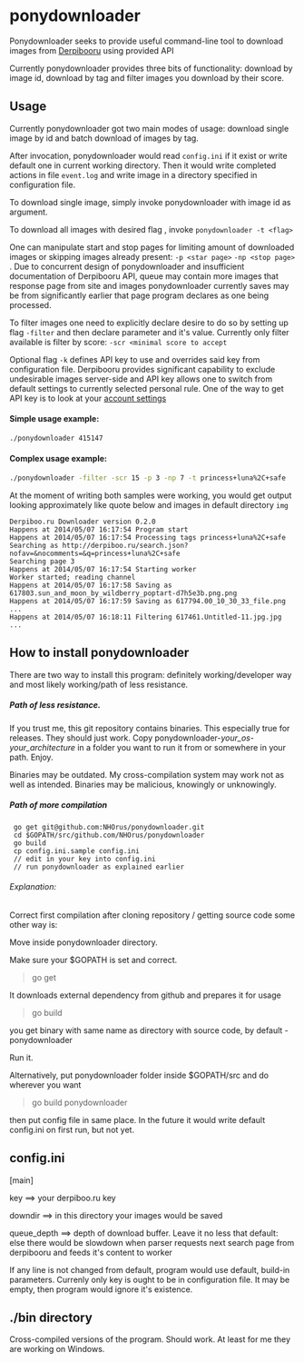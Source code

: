 ponydownloader
==============

Ponydownloader seeks to provide useful command-line tool to download images from [Derpibooru](http://derpiboo.ru) using provided API

Currently ponydownloader provides three bits of functionality: download by image id, download by tag and filter images you download by their score.

Usage
-----

Currently ponydownloader got two main modes of usage: download single image by id and batch download of images by tag.

After invocation, ponydownloader would read `config.ini` if it exist or write default one in current working directory. Then it would write completed actions in file `event.log` and write image in a directory specified in configuration file.

To download single image, simply invoke ponydownloader with image id as argument.

To download all images with desired flag , invoke `ponydownloader -t <flag>`

One can manipulate start and stop pages for limiting amount of downloaded images or skipping images already present: `-p <star page>` `-np <stop page>` . Due to concurrent design of ponydownloader and insufficient documentation of Derpibooru API, queue may contain more images that response page from site and images ponydownloader currently saves may be from significantly earlier that page program declares as one being processed.

To filter images one need to explicitly declare desire to do so by setting up flag `-filter` and then declare parameter and it's value.
Currently only filter available is filter by score: `-scr <minimal score to accept`

Optional flag `-k` defines API key to use and overrides said key from configuration file. Derpibooru provides significant capability to exclude undesirable images server-side and API key allows one to switch from default settings to currently selected personal rule. One of the way to get API key is to look at your [account settings](https://derpiboo.ru/users/edit)

#### Simple usage example:
```bash
./ponydownloader 415147
```

#### Complex usage example:
```bash
./ponydownloader -filter -scr 15 -p 3 -np 7 -t princess+luna%2C+safe
```
At the moment of writing both samples were working, you would get output looking approximately like quote below and images in default directory `img`

```
Derpiboo.ru Downloader version 0.2.0
Happens at 2014/05/07 16:17:54 Program start
Happens at 2014/05/07 16:17:54 Processing tags princess+luna%2C+safe
Searching as http://derpiboo.ru/search.json?nofav=&nocomments=&q=princess+luna%2C+safe
Searching page 3
Happens at 2014/05/07 16:17:54 Starting worker
Worker started; reading channel
Happens at 2014/05/07 16:17:58 Saving as 617803.sun_and_moon_by_wildberry_poptart-d7h5e3b.png.png
Happens at 2014/05/07 16:17:59 Saving as 617794.00_10_30_33_file.png
...
Happens at 2014/05/07 16:18:11 Filtering 617461.Untitled-11.jpg.jpg
...
```

## How to install ponydownloader

There are two way to install this program: definitely working/developer way and most likely working/path of less resistance.

##### Path of less resistance.

If you trust me, this git repository contains binaries. This especially true for releases. They should just work. Copy ponydownloader-*your_os*-*your_architecture* in a folder you want to run it from or somewhere in your path. Enjoy.

Binaries may be outdated. My cross-compilation system may work not as well as intended. Binaries may be malicious, knowingly or unknowingly.

##### Path of more compilation

```
 go get git@github.com:NHOrus/ponydownloader.git
 cd $GOPATH/src/github.com/NHOrus/ponydownloader
 go build
 cp config.ini.sample config.ini
 // edit in your key into config.ini
 // run ponydownloader as explained earlier
```

###### Explanation:
Correct first compilation after cloning repository / getting source code some other way is:

Move inside ponydownloader directory.

Make sure your $GOPATH is set and correct.

>go get

It downloads external dependency from github and prepares it for usage

>go build

you get binary with same name as directory with source code, by default - ponydownloader

Run it.

Alternatively, put ponydownloader folder inside $GOPATH/src and do wherever you want

>go build ponydownloader

then put config file in same place. In the future it would write default config.ini on first run, but not yet.

config.ini
----------

[main]

key ==> your derpiboo.ru key

downdir ==> in this directory your images would be saved

queue_depth ==> depth of download buffer. Leave it no less that default: else there would be slowdown when parser requests next search page from derpibooru and feeds it's content to worker

If any line is not changed from default, program would use default, build-in parameters.
Currenly only key is ought to be in configuration file. It may be empty, then program would ignore it's existence. 

./bin directory
---------------

Cross-compiled versions of the program. Should work. At least for me they are working on Windows.

